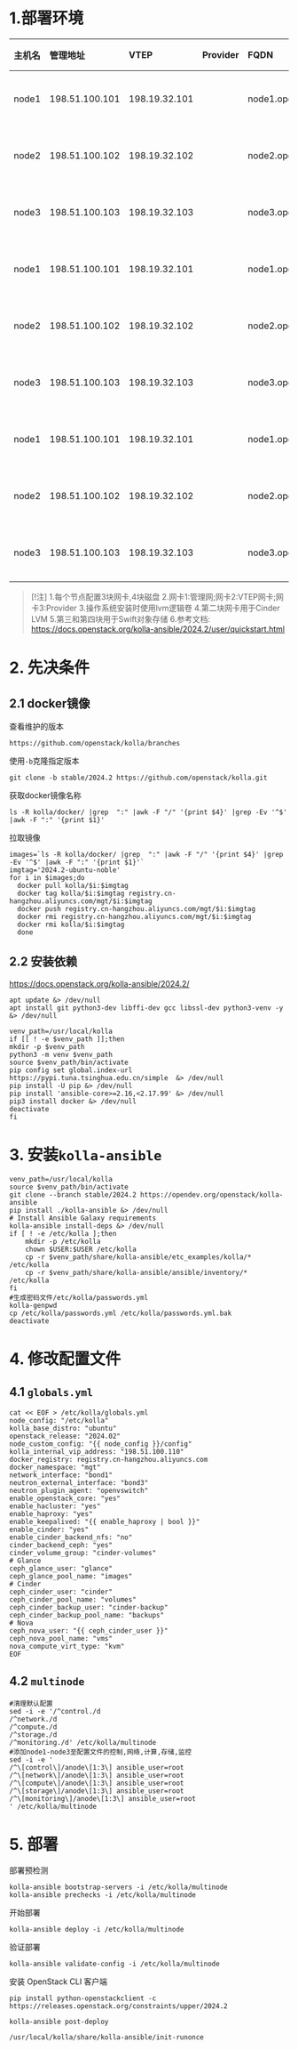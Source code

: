 # 1.部署环境

| 主机名   | 管理地址           | VTEP          | Provider | FQDN                  | 角色   | 备注  |
| :---- | :------------- | :------------ | :------- | :-------------------- | :--- | :-- |
| node1 | 198.51.100.101 | 198.19.32.101 |          | node1.openstack.local | 控制节点 |     |
| node2 | 198.51.100.102 | 198.19.32.102 |          | node2.openstack.local | 控制节点 |     |
| node3 | 198.51.100.103 | 198.19.32.103 |          | node3.openstack.local | 控制节点 |     |
| node1 | 198.51.100.101 | 198.19.32.101 |          | node1.openstack.local | 计算节点 |     |
| node2 | 198.51.100.102 | 198.19.32.102 |          | node2.openstack.local | 计算节点 |     |
| node3 | 198.51.100.103 | 198.19.32.103 |          | node3.openstack.local | 计算节点 |     |
| node1 | 198.51.100.101 | 198.19.32.101 |          | node1.openstack.local | 存储节点 |     |
| node2 | 198.51.100.102 | 198.19.32.102 |          | node2.openstack.local | 存储节点 |     |
| node3 | 198.51.100.103 | 198.19.32.103 |          | node3.openstack.local | 存储节点 |     |
>[!注]
>1.每个节点配置3块网卡,4块磁盘
>2.网卡1:管理网;网卡2:VTEP网卡;网卡3:Provider
>3.操作系统安装时使用lvm逻辑卷
>4.第二块网卡用于Cinder LVM
>5.第三和第四块用于Swift对象存储
>6.参考文档: https://docs.openstack.org/kolla-ansible/2024.2/user/quickstart.html

# 2. 先决条件
## 2.1 docker镜像

查看维护的版本
```
https://github.com/openstack/kolla/branches
```
使用`-b`克隆指定版本
```
git clone -b stable/2024.2 https://github.com/openstack/kolla.git
```
获取docker镜像名称
```
ls -R kolla/docker/ |grep  ":" |awk -F "/" '{print $4}' |grep -Ev '^$' |awk -F ":" '{print $1}'
```
拉取镜像
```
images=`ls -R kolla/docker/ |grep  ":" |awk -F "/" '{print $4}' |grep -Ev '^$' |awk -F ":" '{print $1}'`
imgtag='2024.2-ubuntu-noble'
for i in $images;do
  docker pull kolla/$i:$imgtag
  docker tag kolla/$i:$imgtag registry.cn-hangzhou.aliyuncs.com/mgt/$i:$imgtag
  docker push registry.cn-hangzhou.aliyuncs.com/mgt/$i:$imgtag
  docker rmi registry.cn-hangzhou.aliyuncs.com/mgt/$i:$imgtag
  docker rmi kolla/$i:$imgtag
  done
```

## 2.2 安装依赖

https://docs.openstack.org/kolla-ansible/2024.2/

```
apt update &> /dev/null 
apt install git python3-dev libffi-dev gcc libssl-dev python3-venv -y &> /dev/null

venv_path=/usr/local/kolla
if [[ ! -e $venv_path ]];then
mkdir -p $venv_path
python3 -m venv $venv_path
source $venv_path/bin/activate
pip config set global.index-url https://pypi.tuna.tsinghua.edu.cn/simple  &> /dev/null
pip install -U pip &> /dev/null
pip install 'ansible-core>=2.16,<2.17.99' &> /dev/null
pip3 install docker &> /dev/null
deactivate
fi

```
# 3. 安装`kolla-ansible`

```
venv_path=/usr/local/kolla
source $venv_path/bin/activate
git clone --branch stable/2024.2 https://opendev.org/openstack/kolla-ansible
pip install ./kolla-ansible &> /dev/null
# Install Ansible Galaxy requirements
kolla-ansible install-deps &> /dev/null
if [ ! -e /etc/kolla ];then
	mkdir -p /etc/kolla
	chown $USER:$USER /etc/kolla
	cp -r $venv_path/share/kolla-ansible/etc_examples/kolla/* /etc/kolla
	cp -r $venv_path/share/kolla-ansible/ansible/inventory/* /etc/kolla
fi
#生成密码文件/etc/kolla/passwords.yml
kolla-genpwd
cp /etc/kolla/passwords.yml /etc/kolla/passwords.yml.bak
deactivate
```

# 4. 修改配置文件

## 4.1 `globals.yml`

```
cat << EOF > /etc/kolla/globals.yml
node_config: "/etc/kolla"   
kolla_base_distro: "ubuntu"
openstack_release: "2024.02"
node_custom_config: "{{ node_config }}/config"
kolla_internal_vip_address: "198.51.100.110"
docker_registry: registry.cn-hangzhou.aliyuncs.com
docker_namespace: "mgt"
network_interface: "bond1"
neutron_external_interface: "bond3"
neutron_plugin_agent: "openvswitch"
enable_openstack_core: "yes"
enable_hacluster: "yes"
enable_haproxy: "yes"
enable_keepalived: "{{ enable_haproxy | bool }}"
enable_cinder: "yes"
enable_cinder_backend_nfs: "no"
cinder_backend_ceph: "yes"
cinder_volume_group: "cinder-volumes"
# Glance
ceph_glance_user: "glance"
ceph_glance_pool_name: "images"
# Cinder
ceph_cinder_user: "cinder"
ceph_cinder_pool_name: "volumes"
ceph_cinder_backup_user: "cinder-backup"
ceph_cinder_backup_pool_name: "backups"
# Nova
ceph_nova_user: "{{ ceph_cinder_user }}"
ceph_nova_pool_name: "vms"
nova_compute_virt_type: "kvm"
EOF
```

## 4.2 `multinode`

```
#清理默认配置
sed -i -e '/^control./d
/^network./d
/^compute./d
/^storage./d
/^monitoring./d' /etc/kolla/multinode
#添加node1-node3至配置文件的控制,网络,计算,存储,监控
sed -i -e '
/^\[control\]/anode\[1:3\] ansible_user=root
/^\[network\]/anode\[1:3\] ansible_user=root
/^\[compute\]/anode\[1:3\] ansible_user=root
/^\[storage\]/anode\[1:3\] ansible_user=root
/^\[monitoring\]/anode\[1:3\] ansible_user=root
' /etc/kolla/multinode
```

# 5. 部署

部署预检测
```
kolla-ansible bootstrap-servers -i /etc/kolla/multinode
kolla-ansible prechecks -i /etc/kolla/multinode
```

开始部署
```
kolla-ansible deploy -i /etc/kolla/multinode
```

验证部署
```
kolla-ansible validate-config -i /etc/kolla/multinode
```

安装 OpenStack CLI 客户端
```
pip install python-openstackclient -c https://releases.openstack.org/constraints/upper/2024.2

kolla-ansible post-deploy

/usr/local/kolla/share/kolla-ansible/init-runonce
```
